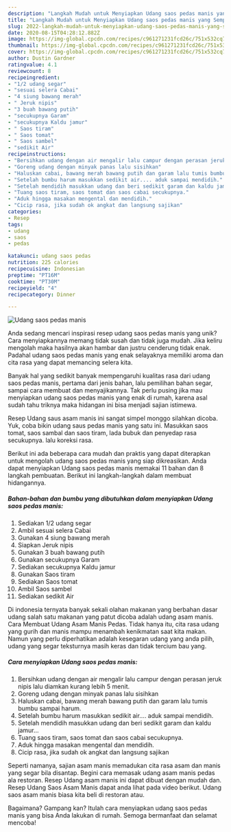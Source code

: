 ```yaml
---
description: "Langkah Mudah untuk Menyiapkan Udang saos pedas manis yang Sempurna"
title: "Langkah Mudah untuk Menyiapkan Udang saos pedas manis yang Sempurna"
slug: 2022-langkah-mudah-untuk-menyiapkan-udang-saos-pedas-manis-yang-sempurna
date: 2020-08-15T04:28:12.882Z
image: https://img-global.cpcdn.com/recipes/c961271231fcd26c/751x532cq70/udang-saos-pedas-manis-foto-resep-utama.jpg
thumbnail: https://img-global.cpcdn.com/recipes/c961271231fcd26c/751x532cq70/udang-saos-pedas-manis-foto-resep-utama.jpg
cover: https://img-global.cpcdn.com/recipes/c961271231fcd26c/751x532cq70/udang-saos-pedas-manis-foto-resep-utama.jpg
author: Dustin Gardner
ratingvalue: 4.1
reviewcount: 8
recipeingredient:
- "1/2 udang segar"
- "sesuai selera Cabai"
- "4 siung bawang merah"
- " Jeruk nipis"
- "3 buah bawang putih"
- "secukupnya Garam"
- "secukupnya Kaldu jamur"
- " Saos tiram"
- " Saos tomat"
- " Saos sambel"
- "sedikit Air"
recipeinstructions:
- "Bersihkan udang dengan air mengalir lalu campur dengan perasan jeruk nipis lalu diamkan kurang lebih 5 menit."
- "Goreng udang dengan minyak panas lalu sisihkan"
- "Haluskan cabai, bawang merah bawang putih dan garam lalu tumis bumbu sampai harum."
- "Setelah bumbu harum masukkan sedikit air.... aduk sampai mendidih."
- "Setelah mendidih masukkan udang dan beri sedikit garam dan kaldu jamur..."
- "Tuang saos tiram, saos tomat dan saos cabai secukupnya."
- "Aduk hingga masakan mengental dan mendidih."
- "Cicip rasa, jika sudah ok angkat dan langsung sajikan"
categories:
- Resep
tags:
- udang
- saos
- pedas

katakunci: udang saos pedas 
nutrition: 225 calories
recipecuisine: Indonesian
preptime: "PT16M"
cooktime: "PT30M"
recipeyield: "4"
recipecategory: Dinner

---
```



![Udang saos pedas manis](https://img-global.cpcdn.com/recipes/c961271231fcd26c/751x532cq70/udang-saos-pedas-manis-foto-resep-utama.jpg)

Anda sedang mencari inspirasi resep udang saos pedas manis yang unik? Cara menyiapkannya memang tidak susah dan tidak juga mudah. Jika keliru mengolah maka hasilnya akan hambar dan justru cenderung tidak enak. Padahal udang saos pedas manis yang enak selayaknya memiliki aroma dan cita rasa yang dapat memancing selera kita.

Banyak hal yang sedikit banyak mempengaruhi kualitas rasa dari udang saos pedas manis, pertama dari jenis bahan, lalu pemilihan bahan segar, sampai cara membuat dan menyajikannya. Tak perlu pusing jika mau menyiapkan udang saos pedas manis yang enak di rumah, karena asal sudah tahu triknya maka hidangan ini bisa menjadi sajian istimewa.

Resep Udang saus asam manis ini sangat simpel monggo silahkan dicoba. Yuk, coba bikin udang saus pedas manis yang satu ini. Masukkan saos tomat, saos sambal dan saos tiram, lada bubuk dan penyedap rasa secukupnya. lalu koreksi rasa.


Berikut ini ada beberapa cara mudah dan praktis yang dapat diterapkan untuk mengolah udang saos pedas manis yang siap dikreasikan. Anda dapat menyiapkan Udang saos pedas manis memakai 11 bahan dan 8 langkah pembuatan. Berikut ini langkah-langkah dalam membuat hidangannya.

<!--inarticleads1-->

##### Bahan-bahan dan bumbu yang dibutuhkan dalam menyiapkan Udang saos pedas manis:

1. Sediakan 1/2 udang segar
1. Ambil sesuai selera Cabai
1. Gunakan 4 siung bawang merah
1. Siapkan  Jeruk nipis
1. Gunakan 3 buah bawang putih
1. Gunakan secukupnya Garam
1. Sediakan secukupnya Kaldu jamur
1. Gunakan  Saos tiram
1. Sediakan  Saos tomat
1. Ambil  Saos sambel
1. Sediakan sedikit Air


Di indonesia ternyata banyak sekali olahan makanan yang berbahan dasar udang salah satu makanan yang patut dicoba adalah udang asam manis. Cara Membuat Udang Asam Manis Pedas. Tidak hanya itu, cita rasa udang yang gurih dan manis mampu menambah kenikmatan saat kita makan. Namun yang perlu diperhatikan adalah kesegaran udang yang anda pilih, udang yang segar teksturnya masih keras dan tidak tercium bau yang. 

<!--inarticleads2-->

##### Cara menyiapkan Udang saos pedas manis:

1. Bersihkan udang dengan air mengalir lalu campur dengan perasan jeruk nipis lalu diamkan kurang lebih 5 menit.
1. Goreng udang dengan minyak panas lalu sisihkan
1. Haluskan cabai, bawang merah bawang putih dan garam lalu tumis bumbu sampai harum.
1. Setelah bumbu harum masukkan sedikit air.... aduk sampai mendidih.
1. Setelah mendidih masukkan udang dan beri sedikit garam dan kaldu jamur...
1. Tuang saos tiram, saos tomat dan saos cabai secukupnya.
1. Aduk hingga masakan mengental dan mendidih.
1. Cicip rasa, jika sudah ok angkat dan langsung sajikan


Seperti namanya, sajian asam manis memadukan cita rasa asam dan manis yang segar bila disantap. Begini cara memasak udang asam manis pedas ala restoran. Resep Udang asam manis ini dapat dibuat dengan mudah dan. Resep Udang Saos Asam Manis dapat anda lihat pada video berikut. Udang saos asam manis biasa kita beli di restoran atau. 

Bagaimana? Gampang kan? Itulah cara menyiapkan udang saos pedas manis yang bisa Anda lakukan di rumah. Semoga bermanfaat dan selamat mencoba!
